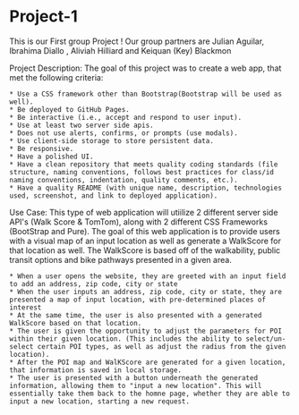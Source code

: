# Project-1
This is our First group Project ! Our group partners are Julian Aguilar, Ibrahima Diallo , Aliviah Hilliard and Keiquan (Key) Blackmon

Project Description: The goal of this project was to create a web app, that met the following criteria:

    * Use a CSS framework other than Bootstrap(Bootstrap will be used as well).
    * Be deployed to GitHub Pages.
    * Be interactive (i.e., accept and respond to user input).
    * Use at least two server side apis.
    * Does not use alerts, confirms, or prompts (use modals).
    * Use client-side storage to store persistent data.
    * Be responsive.
    * Have a polished UI.
    * Have a clean repository that meets quality coding standards (file structure, naming conventions, follows best practices for class/id naming conventions, indentation, quality comments, etc.).
    * Have a quality README (with unique name, description, technologies used, screenshot, and link to deployed application).

Use Case: This type of web application will utiilize 2 different server side API's (Walk Score & TomTom), along with 2 different CSS Frameworks (BootStrap and Pure). The goal of this web application is to provide users with a visual map of an input location as well as generate a WalkScore for that location as well. The WalkScore is based off of the walkability, public transit options and bike pathways presented in a given area. 

    * When a user opens the website, they are greeted with an input field to add an address, zip code, city or state
    * When the user inputs an address, zip code, city or state, they are presented a map of input location, with pre-determined places of interest
    * At the same time, the user is also presented with a generated WalkScore based on that location.
    * The user is given the opportunity to adjust the parameters for POI within their given location. (This includes the ability to select/un-select certain POI types, as well as adjust the radius from the given location).
    * After the POI map and WalKScore are generated for a given location, that information is saved in local storage. 
    * The user is presented with a button underneath the generated information, allowing them to "input a new location". This will essentially take them back to the homne page, whether they are able to input a new location, starting a new request.